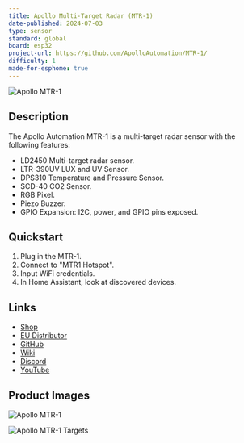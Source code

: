 ```yaml
---
title: Apollo Multi-Target Radar (MTR-1)
date-published: 2024-07-03
type: sensor
standard: global
board: esp32
project-url: https://github.com/ApolloAutomation/MTR-1/
difficulty: 1
made-for-esphome: true
---
```


![Apollo MTR-1](Apollo-MTR-1.JPG "Apollo MTR-1")

## Description

The Apollo Automation MTR-1 is a multi-target radar sensor with the following features:

- LD2450 Multi-target radar sensor.
- LTR-390UV LUX and UV Sensor.
- DPS310 Temperature and Pressure Sensor.
- SCD-40 CO2 Sensor.
- RGB Pixel.
- Piezo Buzzer.
- GPIO Expansion: I2C, power, and GPIO pins exposed.

## Quickstart

1. Plug in the MTR-1.
2. Connect to "MTR1 Hotspot".
3. Input WiFi credentials.
4. In Home Assistant, look at discovered devices.

## Links

- [Shop](https://apolloautomation.com/products/mtr-1)
- [EU Distributor](https://opencircuit.shop/brand/apollo-automation)
- [GitHub](https://github.com/ApolloAutomation/MTR-1)
- [Wiki](https://wiki.apolloautomation.com/)
- [Discord](http://dsc.gg/ApolloAutomation)
- [YouTube](https://www.youtube.com/@ApolloAutomation)

## Product Images

![Apollo MTR-1](Apollo-MTR-1.JPG "Apollo MTR-1")

![Apollo MTR-1 Targets](Apollo-MTR-1-Targets.png "Apollo MTR-1 Targets")
